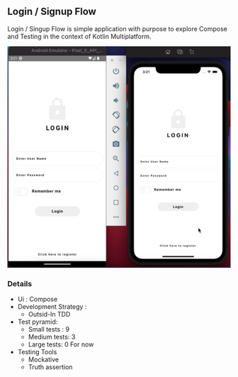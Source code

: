 ##  Login / Signup Flow
Login / Singup Flow is simple application with purpose to explore Compose and Testing in the context of Kotlin Multiplatform.

![login/signup flow](https://github.com/Irfanulhaq1991/kmmlogin/blob/tdd/loginflow.png)


### Details
 - Ui : Compose
 - Development Strategy : 
     - Outsid-In TDD
 - Test pyramid:
     - Small tests : 9
     - Medium tests: 3
     - Large tests: 0 For now
 - Testing Tools  
     - Mockative
     - Truth assertion

